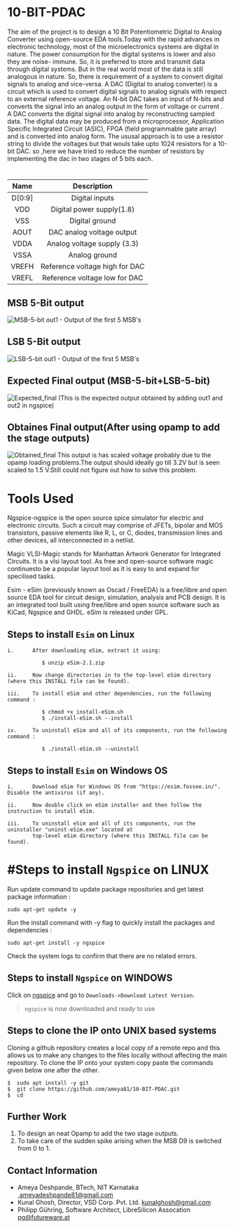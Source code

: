 # 10-BIT-PDAC

The aim of the project is to design a 10 Bit Potentiometric Digital to Analog Converter using open-source EDA tools.Today with the rapid advances in electronic technology, most of the microelectronics systems are digital in nature. The power consumption for the digital systems is lower and also they are noise- immune. So, it is preferred to store and transmit data through digital systems. But in the real world most of the data is still analogous in nature. So, there is requirement of a system to convert digital signals to analog and vice-versa. A DAC (Digital to analog converter) is a circuit which is used to convert digital signals to analog signals with respect to an external reference voltage. An N-bit DAC takes an input of N-bits and converts the signal into an analog output in the form of voltage or current . A DAC converts the digital signal into analog by reconstructing sampled data. The digital data may be produced from a microprocessor, Application Specific Integrated Circuit (ASIC), FPGA (field programmable gate array) and is converted into analog form. The ususal approach is to use a resistor string to divide the voltages but that wouls take upto 1024 resistors for a 10-bit DAC. so ,here we have tried to reduce the number of resistors by implementing the dac in two stages of 5 bits each.

# 
| Name |  Description | 
| :---:  | :-: |
| D[0:9]  | Digital inputs |
| VDD   | Digital power supply(1.8) |
| VSS |  Digital ground|
| AOUT| DAC analog voltage output|
| VDDA| Analog voltage supply (3.3) |
| VSSA | Analog ground |
| VREFH | Reference voltage high for DAC|
| VREFL| Reference voltage low for DAC|


## MSB 5-Bit output
![MSB-5-bit](https://github.com/ameya81/10-BIT-PDAC/blob/master/out1.JPG?raw=true)
out1 - Output of the first 5 MSB's

## LSB 5-Bit output
![LSB-5-bit](https://github.com/ameya81/10-BIT-PDAC/blob/master/out2.JPG?raw=true)
out1 - Output of the first 5 MSB's

## Expected Final output (MSB-5-bit+LSB-5-bit)
![Expected_final](https://github.com/ameya81/10-BIT-PDAC/blob/master/aout.JPG?raw=true)
(This is the expected output obtained by adding out1 and out2 in ngspice)

## Obtaines Final output(After using opamp to add the stage outputs)
![Obtained_final](https://github.com/ameya81/10-BIT-PDAC/blob/master/op_out.JPG?raw=true)
This output is has scaled voltage probably due to the opamp loading problems.The output should ideally go till 3.2V but is seen scaled to 1.5 V.Still could not figure out how to solve this problem.

# Tools Used

Ngspice-ngspice is the open source spice simulator for electric and electronic circuits. Such a circuit may comprise of JFETs, bipolar and MOS transistors, passive elements like R, L, or C, diodes, transmission lines and other devices, all interconnected in a netlist.

Magic VLSI-Magic stands for Manhattan Artwork Generator for Integrated Circuits. It is a vlsi layout tool. As free and open-source software magic continuesto be a popular layout tool as it is easy to and expand for specilised tasks.

Esim - eSim (previously known as Oscad / FreeEDA) is a free/libre and open source EDA tool for circuit design, simulation, analysis and PCB design. It is an integrated tool built using free/libre and open source software such as KiCad, Ngspice and GHDL. eSim is released under GPL.

## Steps to install ```Esim``` on Linux

	i.      After downloading eSim, extract it using: 
  
   		       $ unzip eSim-2.1.zip

   	ii.     Now change directories in to the top-level eSim directory (where this INSTALL file can be found).

   	iii.    To install eSim and other dependencies, run the following command :

   		       $ chmod +x install-eSim.sh
   		       $ ./install-eSim.sh --install

   	iv.     To uninstall eSim and all of its components, run the following command :

   		       $ ./install-eSim.sh --uninstall
    
## Steps to install ```Esim``` on Windows OS

    i.      Download eSim for Windows OS from "https://esim.fossee.in/". Disable the antivirus (if any).

    ii.     Now double click on eSim installer and then follow the instruction to install eSim.

    iii.    To uninstall eSim and all of its components, run the uninstaller "uninst-eSim.exe" located at 
            top-level eSim directory (where this INSTALL file can be found).    
    

# #Steps to install ```Ngspice``` on LINUX

Run update command to update package repositories and get latest package information :
``` 
sudo apt-get update -y
``` 
Run the install command with -y flag to quickly install the packages and dependencies :
``` 
sudo apt-get install -y ngspice
``` 
Check the system logs to confirm that there are no related errors.

## Steps to install ```Ngspice``` on WINDOWS

Click on [ngspice](http://ngspice.sourceforge.net/download.html) and go to ```Downloads->Download Latest Version```.

> ```ngspice``` is now downloaded and ready to use

## Steps to clone the IP onto UNIX based systems
Cloning a github repository creates a local copy of a remote repo and this allows us to make any changes to the files locally without affecting the main repository. To clone the IP onto your system copy paste the commands given below one after the other.

```
$  sudo apt install -y git
$  git clone https://github.com/ameya81/10-BIT-PDAC.git
$  cd 
```

## Further Work
1. To design an neat Opamp to add the two stage outputs.
2. To take care of the sudden spike arising when the MSB D9 is switched from 0 to 1.

## Contact Information

- Ameya Deshpande, BTech, NIT Karnataka ,ameyadeshpande81@gmail.com
- Kunal Ghosh, Director, VSD Corp. Pvt. Ltd. kunalghosh@gmail.com
- Philipp Gühring, Software Architect, LibreSilicon Assocation pg@futureware.at

